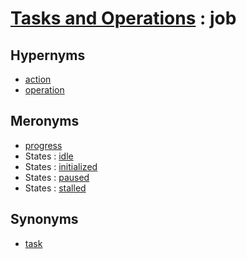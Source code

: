 # [Tasks and Operations][1] : job

## Hypernyms

  - [action](action.md)
  - [operation](operation.md)

## Meronyms

  - [progress](progress.md)
  - States : [idle](../States/idle.md)
  - States : [initialized](../States/initialized.md)
  - States : [paused](../States/paused.md)
  - States : [stalled](../States/stalled.md)

## Synonyms

  - [task](task.md)

[1]: README.md
